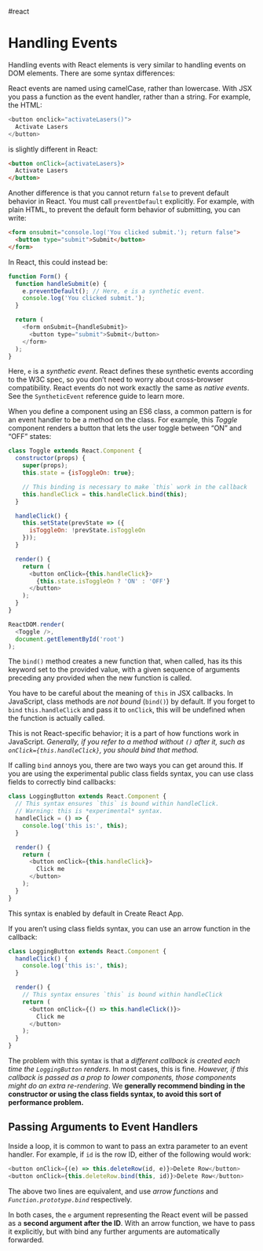 #react

# Handling Events
Handling events with React elements is very similar to handling events on DOM elements. There are some syntax differences:

React events are named using camelCase, rather than lowercase.
With JSX you pass a function as the event handler, rather than a string.
For example, the HTML:
```js
<button onclick="activateLasers()">
  Activate Lasers
</button>
```
is slightly different in React:

```html
<button onClick={activateLasers}>
  Activate Lasers
</button>
```

Another difference is that you cannot return `false` to prevent default behavior in React. You must call `preventDefault` explicitly. For example, with plain HTML, to prevent the default form behavior of submitting, you can write:
```html
<form onsubmit="console.log('You clicked submit.'); return false">
  <button type="submit">Submit</button>
</form>
```
In React, this could instead be:
```js
function Form() {
  function handleSubmit(e) {
    e.preventDefault(); // Here, e is a synthetic event. 
    console.log('You clicked submit.');
  }

  return (
    <form onSubmit={handleSubmit}>
      <button type="submit">Submit</button>
    </form>
  );
}
```
Here, `e` is a _synthetic event_. React defines these synthetic events according to the W3C spec, so you don’t need to worry about cross-browser compatibility. React events do not work exactly the same as _native events_. See the `SyntheticEvent` reference guide to learn more.

When you define a component using an ES6 class, a common pattern is for an event handler to be a method on the class. For example, this _Toggle_ component renders a button that lets the user toggle between “ON” and “OFF” states:
```js
class Toggle extends React.Component {
  constructor(props) {
    super(props);
    this.state = {isToggleOn: true};

    // This binding is necessary to make `this` work in the callback
    this.handleClick = this.handleClick.bind(this);
  }

  handleClick() {
    this.setState(prevState => ({
      isToggleOn: !prevState.isToggleOn
    }));
  }

  render() {
    return (
      <button onClick={this.handleClick}>
        {this.state.isToggleOn ? 'ON' : 'OFF'}
      </button>
    );
  }
}

ReactDOM.render(
  <Toggle />,
  document.getElementById('root')
);
```
The `bind()` method creates a new function that, when called, has its this keyword set to the provided value, with a given sequence of arguments preceding any provided when the new function is called.

You have to be careful about the meaning of `this` in JSX callbacks. In JavaScript, class methods are _not bound_ (`bind()`) by default. If you forget to `bind` `this.handleClick` and pass it to `onClick`, this will be undefined when the function is actually called.

This is not React-specific behavior; it is a part of how functions work in JavaScript. _Generally, if you refer to a method without `()` after it, such as `onClick={this.handleClick}`, you should bind that method._

If calling `bind` annoys you, there are two ways you can get around this. If you are using the experimental public class fields syntax, you can use class fields to correctly bind callbacks:
```js
class LoggingButton extends React.Component {
  // This syntax ensures `this` is bound within handleClick.
  // Warning: this is *experimental* syntax.
  handleClick = () => {
    console.log('this is:', this);
  }

  render() {
    return (
      <button onClick={this.handleClick}>
        Click me
      </button>
    );
  }
}
```
This syntax is enabled by default in Create React App.

If you aren’t using class fields syntax, you can use an arrow function in the callback:
```js
class LoggingButton extends React.Component {
  handleClick() {
    console.log('this is:', this);
  }

  render() {
    // This syntax ensures `this` is bound within handleClick
    return (
      <button onClick={() => this.handleClick()}>
        Click me
      </button>
    );
  }
}
```
The problem with this syntax is that a _different callback is created each time the `LoggingButton` renders_. In most cases, this is fine. _However, if this callback is passed as a prop to lower components, those components might do an extra re-rendering_. We __generally recommend binding in the constructor or using the class fields syntax, to avoid this sort of performance problem.__

## Passing Arguments to Event Handlers
Inside a loop, it is common to want to pass an extra parameter to an event handler. For example, if `id` is the row ID, either of the following would work:
```js
<button onClick={(e) => this.deleteRow(id, e)}>Delete Row</button>
<button onClick={this.deleteRow.bind(this, id)}>Delete Row</button>
```
The above two lines are equivalent, and use _arrow functions_ and _`Function.prototype.bind`_ respectively.

In both cases, the `e` argument representing the React event will be passed as a **second argument after the ID**. With an arrow function, we have to pass it explicitly, but with bind any further arguments are automatically forwarded.

